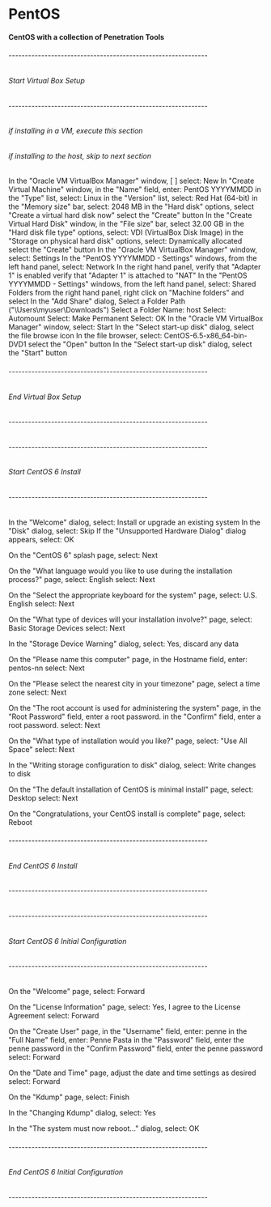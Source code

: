 # PentOS

#### CentOS with a collection of Penetration Tools

###### -------------------------------------------------------------
###### Start Virtual Box Setup
###### -------------------------------------------------------------
###### if installing in a VM, execute this section
###### if installing to the host, skip to next section
In the "Oracle VM VirtualBox Manager" window,
[ ]	select: New
In "Create Virtual Machine" window, 
	in the "Name" field, enter: PentOS YYYYMMDD
	in the "Type" list, select: Linux
	in the "Version" list, select: Red Hat (64-bit)
	in the "Memory size" bar, select: 2048 MB
	in the "Hard disk" options, select "Create a virtual hard disk now"
	select the "Create" button
In the "Create Virtual Hard Disk" window,
	in the "File size" bar, select 32.00 GB
	in the "Hard disk file type" options, select: VDI (VirtualBox Disk Image)
	in the "Storage on physical hard disk" options, select: Dynamically allocated
	select the "Create" button
In the "Oracle VM VirtualBox Manager" window,
	select: Settings
In the "PentOS YYYYMMDD - Settings" windows,
	from the left hand panel, select: Network
	In the right hand panel,
		verify that "Adapter 1" is enabled
		verify that "Adapter 1" is attached to "NAT"
In the "PentOS YYYYMMDD - Settings" windows,
	from the left hand panel, select: Shared Folders
	from the right hand panel, right click on "Machine folders" and select
In the "Add Share" dialog,
	Select a Folder Path ("\Users\myuser\Downloads")
	Select a Folder Name: host
	Select: Automount
	Select: Make Permanent
	Select: OK
In the "Oracle VM VirtualBox Manager" window,
	select: Start
In the "Select start-up disk" dialog,
	select the file browse icon
In the file browser, select: CentOS-6.5-x86_64-bin-DVD1
	select the "Open" button
In the "Select start-up disk" dialog,
	select the "Start" button
###### -------------------------------------------------------------
###### End Virtual Box Setup
###### -------------------------------------------------------------

###### -------------------------------------------------------------
###### Start CentOS 6 Install
###### -------------------------------------------------------------
In the "Welcome" dialog, select: Install or upgrade an existing system
In the "Disk" dialog, select: Skip
If the "Unsupported Hardware Dialog" dialog appears, select: OK

On the "CentOS 6" splash page, select: Next

On the "What language would you like to use during the installation process?" page, 
	select: English
	select: Next

On the "Select the appropriate keyboard for the system" page,
	select: U.S. English
	select: Next

On the "What type of devices will your installation involve?" page,
	select: Basic Storage Devices
	select: Next

In the "Storage Device Warning" dialog, 
	select: Yes, discard any data

On the "Please name this computer" page,
	in the Hostname field, enter: pentos-nn
	select: Next

On the "Please select the nearest city in your timezone" page,
	select a time zone
	select: Next

On the "The root account is used for administering the system" page, 
	in the "Root Password" field, enter a root password.
	in the "Confirm" field, enter a root password.
	select: Next

On the "What type of installation would you like?" page,
	select: "Use All Space"
	select: Next

In the "Writing storage configuration to disk" dialog,
	select: Write changes to disk

On the "The default installation of CentOS is minimal install" page,
	select: Desktop
	select: Next

On the "Congratulations, your CentOS install is complete" page,
	select: Reboot

###### -------------------------------------------------------------
###### End CentOS 6 Install
###### -------------------------------------------------------------

###### -------------------------------------------------------------
###### Start CentOS 6 Initial Configuration
###### -------------------------------------------------------------
On the "Welcome" page,
	select: Forward

On the "License Information" page,
	select: Yes, I agree to the License Agreement
	select: Forward

On the "Create User" page,
	in the "Username" field, enter: penne
	in the "Full Name" field, enter: Penne Pasta
	in the "Password" field, enter the penne password
	in the "Confirm Password" field, enter the penne password
	select: Forward
	
On the "Date and Time" page,
	adjust the date and time settings as desired
	select: Forward
	
On the "Kdump" page,
	select: Finish
	
In the "Changing Kdump" dialog,
	select: Yes

In the "The system must now reboot..." dialog,
	select: OK

###### -------------------------------------------------------------
###### End CentOS 6 Initial Configuration
###### -------------------------------------------------------------

